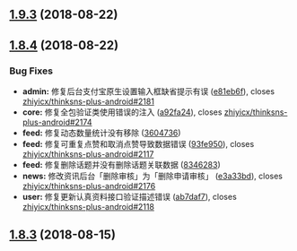 <a name="1.9.3"></a>
## [1.9.3](https://github.com/slimkit/plus/compare/v1.8.4...v1.9.3) (2018-08-22)



<a name="1.8.4"></a>
## [1.8.4](https://github.com/slimkit/plus/compare/v1.9.2...v1.8.4) (2018-08-22)


### Bug Fixes

* **admin:** 修复后台支付宝原生设置输入框缺省提示有误 ([e81eb6f](https://github.com/slimkit/plus/commit/e81eb6f)), closes [zhiyicx/thinksns-plus-android#2181](https://github.com/zhiyicx/thinksns-plus-android/issues/2181)
* **core:** 修复全包验证类使用错误的注入 ([a92fa24](https://github.com/slimkit/plus/commit/a92fa24)), closes [zhiyicx/thinksns-plus-android#2174](https://github.com/zhiyicx/thinksns-plus-android/issues/2174)
* **feed:** 修复动态数量统计没有移除 ([3604736](https://github.com/slimkit/plus/commit/3604736))
* **feed:** 修复可重复点赞和取消点赞导致数据错误 ([93fe950](https://github.com/slimkit/plus/commit/93fe950)), closes [zhiyicx/thinksns-plus-android#2117](https://github.com/zhiyicx/thinksns-plus-android/issues/2117)
* **feed:** 修复删除话题并没有删除话题关联数据 ([8346283](https://github.com/slimkit/plus/commit/8346283))
* **news:** 修改资讯后台「删除审核」为「删除申请审核」 ([e3a33bd](https://github.com/slimkit/plus/commit/e3a33bd)), closes [zhiyicx/thinksns-plus-android#2176](https://github.com/zhiyicx/thinksns-plus-android/issues/2176)
* **user:** 修复更新认真资料接口验证描述错误 ([ab7daf7](https://github.com/slimkit/plus/commit/ab7daf7)), closes [zhiyicx/thinksns-plus-android#2118](https://github.com/zhiyicx/thinksns-plus-android/issues/2118)



<a name="1.8.3"></a>
## [1.8.3](https://github.com/slimkit/plus/compare/v1.9.1...v1.8.3) (2018-08-15)



